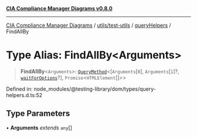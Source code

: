 [**CIA Compliance Manager Diagrams v0.8.0**](../../../../../README.md)

***

[CIA Compliance Manager Diagrams](../../../../../modules.md) / [utils/test-utils](../../../README.md) / [queryHelpers](../README.md) / FindAllBy

# Type Alias: FindAllBy\<Arguments\>

> **FindAllBy**\<`Arguments`\>: [`QueryMethod`](QueryMethod.md)\<\[`Arguments`\[`0`\], `Arguments`\[`1`\]?, [`waitForOptions`](../../../interfaces/waitForOptions.md)?\], `Promise`\<`HTMLElement`[]\>\>

Defined in: node\_modules/@testing-library/dom/types/query-helpers.d.ts:52

## Type Parameters

• **Arguments** *extends* `any`[]
